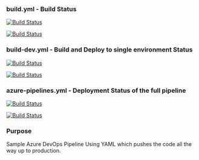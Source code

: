 ### build.yml - Build Status

[![Build Status](https://dev.azure.com/theToDoCompany/theToDoApplication/_apis/build/status/venura9.azure-devops-yaml?branchName=master)](https://dev.azure.com/theToDoCompany/theToDoApplication/_build/latest?definitionId=11&branchName=master)

[![Build Status](https://dev.azure.com/theToDoCompany/theToDoApplication/_apis/build/status/venura9.azure-devops-yaml?branchName=develop)](https://dev.azure.com/theToDoCompany/theToDoApplication/_build/latest?definitionId=11&branchName=develop)

### build-dev.yml - Build and Deploy to single environment Status

[![Build Status](https://dev.azure.com/theToDoCompany/theToDoApplication/_apis/build/status/venura9.azure-devops-yaml?branchName=master)](https://dev.azure.com/theToDoCompany/theToDoApplication/_build/latest?definitionId=14&branchName=master)

[![Build Status](https://dev.azure.com/theToDoCompany/theToDoApplication/_apis/build/status/venura9.azure-devops-yaml?branchName=develop)](https://dev.azure.com/theToDoCompany/theToDoApplication/_build/latest?definitionId=14&branchName=develop)

### azure-pipelines.yml - Deployment Status of the full pipeline

[![Build Status](https://dev.azure.com/theToDoCompany/theToDoApplication/_apis/build/status/venura9.azure-devops-yaml?branchName=master)](https://dev.azure.com/theToDoCompany/theToDoApplication/_build/latest?definitionId=9&branchName=master)

[![Build Status](https://dev.azure.com/theToDoCompany/theToDoApplication/_apis/build/status/venura9.azure-devops-yaml?branchName=develop)](https://dev.azure.com/theToDoCompany/theToDoApplication/_build/latest?definitionId=9&branchName=develop)

### Purpose
Sample Azure DevOps Pipeline Using YAML which pushes the code all the way up to production. 
